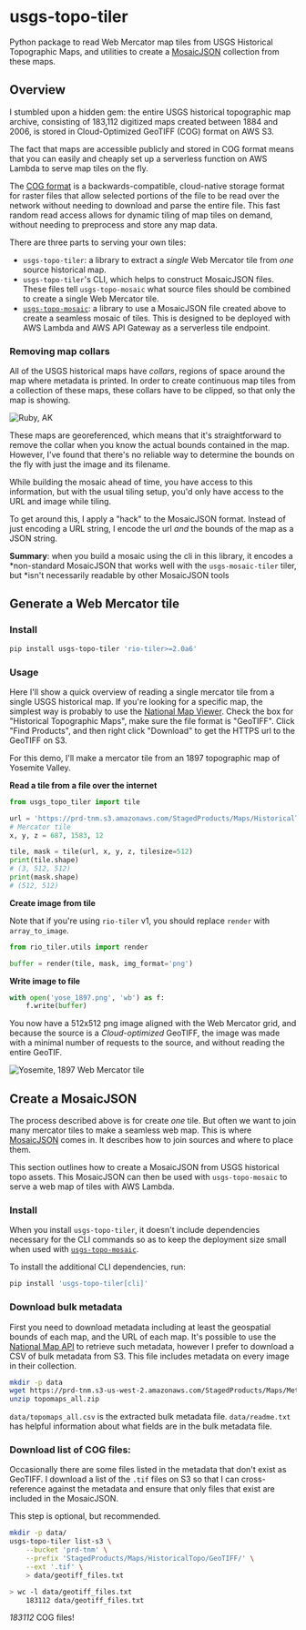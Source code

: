 # usgs-topo-tiler

Python package to read Web Mercator map tiles from USGS Historical Topographic
Maps, and utilities to create a [MosaicJSON][mosaicjson] collection from these
maps.

[mosaicjson]: https://github.com/developmentseed/mosaicjson-spec/

## Overview

I stumbled upon a hidden gem: the entire USGS historical topographic map
archive, consisting of 183,112 digitized maps created between 1884 and 2006, is
stored in Cloud-Optimized GeoTIFF (COG) format on AWS S3.

The fact that maps are accessible publicly and stored in COG format means that
you can easily and cheaply set up a serverless function on AWS Lambda to serve
map tiles on the fly.

The [COG format][cogeo] is a backwards-compatible, cloud-native storage format
for raster files that allow selected portions of the file to be read over the
network without needing to download and parse the entire file. This fast random
read access allows for dynamic tiling of map tiles on demand, without needing to
preprocess and store any map data.

[cogeo]: https://www.cogeo.org/

There are three parts to serving your own tiles:

- `usgs-topo-tiler`: a library to extract a _single_ Web Mercator tile from _one_ source historical map.
- `usgs-topo-tiler`'s CLI, which helps to construct MosaicJSON files. These files tell `usgs-topo-mosaic` what source files should be combined to create a single Web Mercator tile.
- [`usgs-topo-mosaic`][usgs-topo-mosaic]: a library to use a MosaicJSON file created above to create a seamless mosaic of tiles. This is designed to be deployed with AWS Lambda and AWS API Gateway as a serverless tile endpoint.

[usgs-topo-mosaic]: https://github.com/kylebarron/usgs-topo-mosaic.

### Removing map collars

All of the USGS historical maps have _collars_, regions of space around the map
where metadata is printed. In order to create continuous map tiles from a
collection of these maps, these collars have to be clipped, so that only the map
is showing.

![Ruby, AK](assets/ruby_ak.png)

These maps are georeferenced, which means that it's straightforward to remove
the collar when you know the actual bounds contained in the map. However, I've
found that there's no reliable way to determine the bounds on the fly with just
the image and its filename.

While building the mosaic ahead of time, you have access to this information,
but with the usual tiling setup, you'd only have access to the URL and image
while tiling.

To get around this, I apply a "hack" to the MosaicJSON format. Instead of just
encoding a URL string, I encode the url _and_ the bounds of the map as a JSON
string.

**Summary**: when you build a mosaic using the cli in this library, it encodes a
*non-standard MosaicJSON that works well with the `usgs-mosaic-tiler` tiler, but
*isn't necessarily readable by other MosaicJSON tools

## Generate a Web Mercator tile

### Install

```bash
pip install usgs-topo-tiler 'rio-tiler>=2.0a6'
```

### Usage

Here I'll show a quick overview of reading a single mercator tile from a single
USGS historical map. If you're looking for a specific map, the simplest way is
probably to use the [National Map Viewer][nationalmap]. Check the box for
"Historical Topographic Maps", make sure the file format is "GeoTIFF". Click
"Find Products", and then right click "Download" to get the HTTPS url to the
GeoTIFF on S3.

[nationalmap]: https://viewer.nationalmap.gov/basic/

For this demo, I'll make a mercator tile from an 1897 topographic map of
Yosemite Valley.

**Read a tile from a file over the internet**

```py
from usgs_topo_tiler import tile

url = 'https://prd-tnm.s3.amazonaws.com/StagedProducts/Maps/HistoricalTopo/GeoTIFF/CA/CA_Yosemite_299696_1897_125000_geo.tif'
# Mercator tile
x, y, z = 687, 1583, 12

tile, mask = tile(url, x, y, z, tilesize=512)
print(tile.shape)
# (3, 512, 512)
print(mask.shape)
# (512, 512)
```

**Create image from tile**

Note that if you're using `rio-tiler` v1, you should replace `render` with
`array_to_image`.

```py
from rio_tiler.utils import render

buffer = render(tile, mask, img_format='png')
```

**Write image to file**

```py
with open('yose_1897.png', 'wb') as f:
    f.write(buffer)
```

You now have a 512x512 png image aligned with the Web Mercator grid, and because
the source is a _Cloud-optimized_ GeoTIFF, the image was made with a minimal
number of requests to the source, and without reading the entire GeoTIF.

![Yosemite, 1897 Web Mercator tile](assets/yose_1897.png)

## Create a MosaicJSON

The process described above is for create _one_ tile. But often we want to join
many mercator tiles to make a seamless web map. This is where
[MosaicJSON][mosaicjson] comes in. It describes how to join sources and where to
place them.

This section outlines how to create a MosaicJSON from USGS historical topo
assets. This MosaicJSON can then be used with `usgs-topo-mosaic` to serve a web
map of tiles with AWS Lambda.

### Install

When you install `usgs-topo-tiler`, it doesn't include dependencies necessary
for the CLI commands so as to keep the deployment size small when used with
[`usgs-topo-mosaic`][usgs-topo-mosaic].

To install the additional CLI dependencies, run:

```bash
pip install 'usgs-topo-tiler[cli]'
```

### Download bulk metadata

First you need to download metadata including at least the geospatial bounds of
each map, and the URL of each map. It's possible to use the [National Map
API][nationalmap_api] to retrieve such metadata, however I prefer to download a
CSV of bulk metadata from S3. This file includes metadata on every image in
their collection.

[nationalmap_api]: https://viewer.nationalmap.gov/tnmaccess/api/index

```bash
mkdir -p data
wget https://prd-tnm.s3-us-west-2.amazonaws.com/StagedProducts/Maps/Metadata/topomaps_all.zip -P data/
unzip topomaps_all.zip
```

`data/topomaps_all.csv` is the extracted bulk metadata file. `data/readme.txt`
has helpful information about what fields are in the bulk metadata file.

### Download list of COG files:

Occasionally there are some files listed in the metadata that don't exist as
GeoTIFF. I download a list of the `.tif` files on S3 so that I can
cross-reference against the metadata and ensure that only files that exist are
included in the MosaicJSON.

This step is optional, but recommended.

```bash
mkdir -p data/
usgs-topo-tiler list-s3 \
    --bucket 'prd-tnm' \
    --prefix 'StagedProducts/Maps/HistoricalTopo/GeoTIFF/' \
    --ext '.tif' \
    > data/geotiff_files.txt

> wc -l data/geotiff_files.txt
    183112 data/geotiff_files.txt
```

_183112_ COG files!

```
